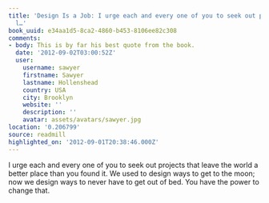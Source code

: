 ```yaml
---
title: 'Design Is a Job: I urge each and every one of you to seek out projects that
  l…'
book_uuid: e34aa1d5-8ca2-4860-b453-8106ee82c308
comments:
- body: This is by far his best quote from the book.
  date: '2012-09-02T03:00:52Z'
  user:
    username: sawyer
    firstname: Sawyer
    lastname: Hollenshead
    country: USA
    city: Brooklyn
    website: ''
    description: ''
    avatar: assets/avatars/sawyer.jpg
location: '0.206799'
source: readmill
highlighted_on: '2012-09-01T20:38:46.000Z'
---
```


I urge each and every one of you to seek out projects that leave the world a better place than you found it. We used to design ways to get to the moon; now we design ways to never have to get out of bed. You have the power to change that.